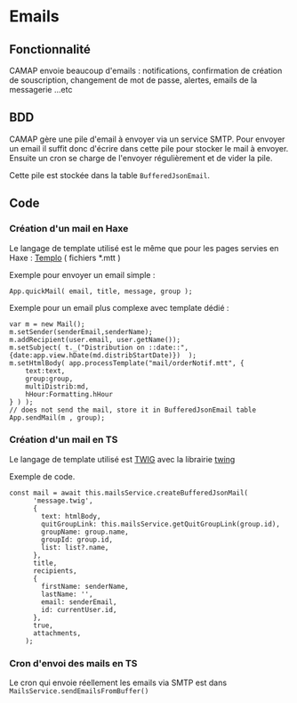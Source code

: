 # Emails

## Fonctionnalité

CAMAP envoie beaucoup d'emails : notifications, confirmation de création de souscription, changement de mot de passe, alertes, emails de la messagerie ...etc

## BDD

CAMAP gère une pile d'email à envoyer via un service SMTP.
Pour envoyer un email il suffit donc d'écrire dans cette pile pour stocker le mail à envoyer. Ensuite un cron se charge de l'envoyer régulièrement et de vider la pile.

Cette pile est stockée dans la table `BufferedJsonEmail`.

## Code

### Création d'un mail en Haxe

Le langage de template utilisé est le même que pour les pages servies en Haxe : [Templo](https://github.com/ncannasse/templo) ( fichiers \*.mtt )

Exemple pour envoyer un email simple :

```
App.quickMail( email, title, message, group );
```

Exemple pour un email plus complexe avec template dédié :

```
var m = new Mail();
m.setSender(senderEmail,senderName);
m.addRecipient(user.email, user.getName());
m.setSubject( t._("Distribution on ::date::",{date:app.view.hDate(md.distribStartDate)})  );
m.setHtmlBody( app.processTemplate("mail/orderNotif.mtt", {
	text:text,
	group:group,
	multiDistrib:md,
	hHour:Formatting.hHour
} ) );
// does not send the mail, store it in BufferedJsonEmail table
App.sendMail(m , group);
```

### Création d'un mail en TS

Le langage de template utilisé est [TWIG](https://twig.symfony.com/) avec la librairie [twing](https://www.npmjs.com/package/twing)

Exemple de code.

```
const mail = await this.mailsService.createBufferedJsonMail(
      'message.twig',
      {
        text: htmlBody,
        quitGroupLink: this.mailsService.getQuitGroupLink(group.id),
        groupName: group.name,
        groupId: group.id,
        list: list?.name,
      },
      title,
      recipients,
      {
        firstName: senderName,
        lastName: '',
        email: senderEmail,
        id: currentUser.id,
      },
      true,
      attachments,
    );
```

### Cron d'envoi des mails en TS

Le cron qui envoie réellement les emails via SMTP est dans `MailsService.sendEmailsFromBuffer()`
